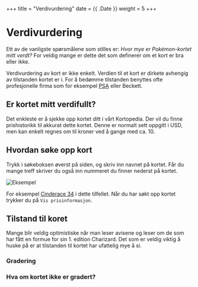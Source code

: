 +++
title = "Verdivurdering"
date =  {{ .Date }}
weight = 5
+++

# Verdivurdering

Ett av de vanligste spørsmålene som stilles er: *Hvor mye er Pokémon-kortet mitt verdt?*
For veldig mange er dette det som definerer om et kort er bra eller ikke.

Verdivurdering av kort er ikke enkelt. Verdien til et kort er dirkete avhengig av tilstanden
kortet er i. For å bedømme tilstanden benyttes ofte profesjonelle firma som for eksempel [PSA](/guide/psa) eller Beckett.

## Er kortet mitt verdifullt?

Det enkleste er å sjekke opp kortet ditt i vårt Kortopedia. Der vil du finne prishistorikk til akkurat dette kortet.
Denne er normalt sett oppgitt i USD, men kan enkelt regnes om til kroner ved å gange med ca. 10.

## Hvordan søke opp kort

Trykk i søkeboksen øverst på siden, og skriv inn navnet på kortet. Får du mange treff skriver du også inn nummeret du
finner nederst på kortet.

![Eksempel](/storage/wiki/image-asset.png)

For eksempel [Cinderace 34](https://pkmn.no/cards/collection?query=cinderace%2034) i dette tilfellet.
Når du har søkt opp kortet trykker du på `Vis prisinformasjon`. 

## Tilstand til koret

Mange blir veldig optimistiske når man leser avisene og leser om de som har fått en formue for sin 1. edition Charizard.
Det som er veldig viktig å huske på er at tilstanden til kortet har ufattelig mye å si.

### Gradering

### Hva om kortet ikke er gradert?


